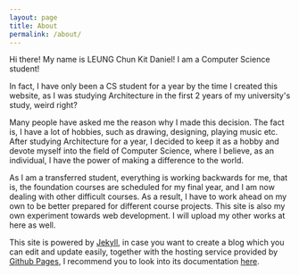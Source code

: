 ```yaml
---
layout: page
title: About
permalink: /about/
---
```


Hi there! My name is LEUNG Chun Kit Daniel! I am a Computer Science student!

In fact, I have only been a CS student for a year by the time I created this website, as I was studying Architecture in the first 2 years of my university's study, weird right?

Many people have asked me the reason why I made this decision. The fact is, I have a lot of hobbies, such as drawing, designing, playing music etc. After studying Architecture for a year, I decided to keep it as a hobby and devote myself into the field of Computer Science, where I believe, as an individual, I have the power of making a difference to the world.

As I am a transferred student, everything is working backwards for me, that is, the foundation courses are scheduled for my final year, and I am now dealing with other difficult courses. As a result, I have to work ahead on my own to be better prepared for different course projects. This site is also my own experiment towards web development. I will upload my other works at here as well.

This site is powered by [Jekyll][jekyll], in case you want to create a blog which you can edit and update easily, together with the hosting service provided by [Github Pages][github], I recommend you to look into its documentation [here][jekyll-docs].

[jekyll]: https://jekyllrb.com/
[jekyll-docs]: http://jekyllrb.com/docs/home
[github]: https://pages.github.com/

